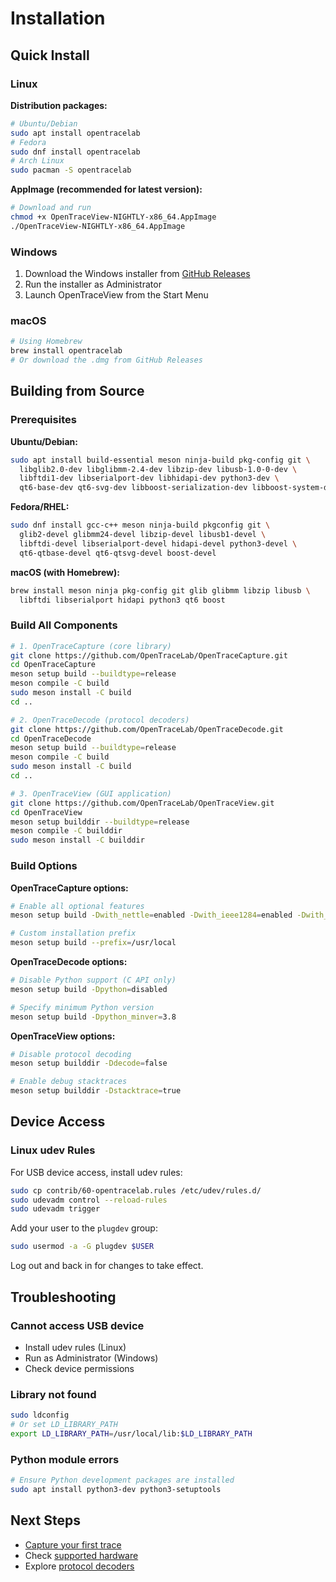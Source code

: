 # Installation
## Quick Install
### Linux
**Distribution packages:**
```bash
# Ubuntu/Debian
sudo apt install opentracelab
# Fedora
sudo dnf install opentracelab
# Arch Linux
sudo pacman -S opentracelab
```
**AppImage (recommended for latest version):**
```bash
# Download and run
chmod +x OpenTraceView-NIGHTLY-x86_64.AppImage
./OpenTraceView-NIGHTLY-x86_64.AppImage
```
### Windows
1. Download the Windows installer from [GitHub Releases](https://github.com/OpenTraceLab/opentracelab/releases)
2. Run the installer as Administrator
3. Launch OpenTraceView from the Start Menu
### macOS
```bash
# Using Homebrew
brew install opentracelab
# Or download the .dmg from GitHub Releases
```
## Building from Source

### Prerequisites

**Ubuntu/Debian:**
```bash
sudo apt install build-essential meson ninja-build pkg-config git \
  libglib2.0-dev libglibmm-2.4-dev libzip-dev libusb-1.0-0-dev \
  libftdi1-dev libserialport-dev libhidapi-dev python3-dev \
  qt6-base-dev qt6-svg-dev libboost-serialization-dev libboost-system-dev
```

**Fedora/RHEL:**
```bash
sudo dnf install gcc-c++ meson ninja-build pkgconfig git \
  glib2-devel glibmm24-devel libzip-devel libusb1-devel \
  libftdi-devel libserialport-devel hidapi-devel python3-devel \
  qt6-qtbase-devel qt6-qtsvg-devel boost-devel
```

**macOS (with Homebrew):**
```bash
brew install meson ninja pkg-config git glib glibmm libzip libusb \
  libftdi libserialport hidapi python3 qt6 boost
```

### Build All Components

```bash
# 1. OpenTraceCapture (core library)
git clone https://github.com/OpenTraceLab/OpenTraceCapture.git
cd OpenTraceCapture
meson setup build --buildtype=release
meson compile -C build
sudo meson install -C build
cd ..

# 2. OpenTraceDecode (protocol decoders)
git clone https://github.com/OpenTraceLab/OpenTraceDecode.git
cd OpenTraceDecode  
meson setup build --buildtype=release
meson compile -C build
sudo meson install -C build
cd ..

# 3. OpenTraceView (GUI application)
git clone https://github.com/OpenTraceLab/OpenTraceView.git
cd OpenTraceView
meson setup builddir --buildtype=release
meson compile -C builddir
sudo meson install -C builddir
```

### Build Options

**OpenTraceCapture options:**
```bash
# Enable all optional features
meson setup build -Dwith_nettle=enabled -Dwith_ieee1284=enabled -Dwith_gpib=enabled

# Custom installation prefix
meson setup build --prefix=/usr/local
```

**OpenTraceDecode options:**
```bash
# Disable Python support (C API only)
meson setup build -Dpython=disabled

# Specify minimum Python version
meson setup build -Dpython_minver=3.8
```

**OpenTraceView options:**
```bash
# Disable protocol decoding
meson setup builddir -Ddecode=false

# Enable debug stacktraces
meson setup builddir -Dstacktrace=true
```
## Device Access
### Linux udev Rules
For USB device access, install udev rules:
```bash
sudo cp contrib/60-opentracelab.rules /etc/udev/rules.d/
sudo udevadm control --reload-rules
sudo udevadm trigger
```
Add your user to the `plugdev` group:
```bash
sudo usermod -a -G plugdev $USER
```
Log out and back in for changes to take effect.
## Troubleshooting
### Cannot access USB device
- Install udev rules (Linux)
- Run as Administrator (Windows)
- Check device permissions
### Library not found
```bash
sudo ldconfig
# Or set LD_LIBRARY_PATH
export LD_LIBRARY_PATH=/usr/local/lib:$LD_LIBRARY_PATH
```
### Python module errors
```bash
# Ensure Python development packages are installed
sudo apt install python3-dev python3-setuptools
```
## Next Steps
- [Capture your first trace](capture-first-trace.md)
- Check [supported hardware](../opentracecapture/overview.md)
- Explore [protocol decoders](../opentracedecode/overview.md)
